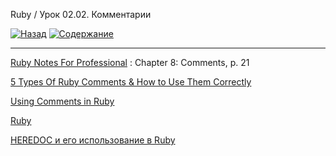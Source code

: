 Ruby / Урок 02.02. Комментарии

[![Назад](https://img.shields.io/badge/-%D0%9D%D0%B0%D0%B7%D0%B0%D0%B4-brightgreen)](3.Задание.md)
[![Содержание](https://img.shields.io/badge/-%D0%A1%D0%BE%D0%B4%D0%B5%D1%80%D0%B6%D0%B0%D0%BD%D0%B8%D0%B5-purple)](README.md)

***

[Ruby Notes For Professional](https://goalkicker.com/RubyBook/) : Chapter 8: Comments, p. 21

[5 Types Of Ruby Comments & How to Use Them Correctly](https://www.rubyguides.com/2019/02/ruby-comments-explained/)

[Using Comments in Ruby](https://www.thoughtco.com/commenting-ruby-code-2908193)

[Ruby](https://ru.wikipedia.org/wiki/Ruby)

[HEREDOC и его использование в Ruby](https://theglitchy.com/n/heredoc-i-ego-ispolzovanie-v-ruby)